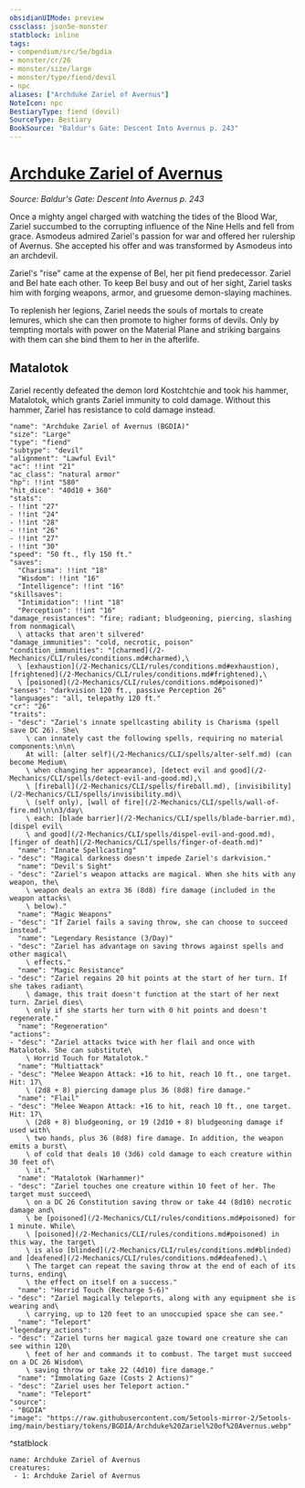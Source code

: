 ```yaml
---
obsidianUIMode: preview
cssclass: json5e-monster
statblock: inline
tags:
- compendium/src/5e/bgdia
- monster/cr/26
- monster/size/large
- monster/type/fiend/devil
- npc
aliases: ["Archduke Zariel of Avernus"]
NoteIcon: npc
BestiaryType: fiend (devil)
SourceType: Bestiary
BookSource: "Baldur's Gate: Descent Into Avernus p. 243"
---
```

# [Archduke Zariel of Avernus](2-Mechanics/CLI/bestiary/npc/archduke-zariel-of-avernus-bgdia.md)
*Source: Baldur's Gate: Descent Into Avernus p. 243*  

Once a mighty angel charged with watching the tides of the Blood War, Zariel succumbed to the corrupting influence of the Nine Hells and fell from grace. Asmodeus admired Zariel's passion for war and offered her rulership of Avernus. She accepted his offer and was transformed by Asmodeus into an archdevil.

Zariel's "rise" came at the expense of Bel, her pit fiend predecessor. Zariel and Bel hate each other. To keep Bel busy and out of her sight, Zariel tasks him with forging weapons, armor, and gruesome demon-slaying machines.

To replenish her legions, Zariel needs the souls of mortals to create lemures, which she can then promote to higher forms of devils. Only by tempting mortals with power on the Material Plane and striking bargains with them can she bind them to her in the afterlife.

## Matalotok

Zariel recently defeated the demon lord Kostchtchie and took his hammer, Matalotok, which grants Zariel immunity to cold damage. Without this hammer, Zariel has resistance to cold damage instead.

```statblock
"name": "Archduke Zariel of Avernus (BGDIA)"
"size": "Large"
"type": "fiend"
"subtype": "devil"
"alignment": "Lawful Evil"
"ac": !!int "21"
"ac_class": "natural armor"
"hp": !!int "580"
"hit_dice": "40d10 + 360"
"stats":
- !!int "27"
- !!int "24"
- !!int "28"
- !!int "26"
- !!int "27"
- !!int "30"
"speed": "50 ft., fly 150 ft."
"saves":
  "Charisma": !!int "18"
  "Wisdom": !!int "16"
  "Intelligence": !!int "16"
"skillsaves":
  "Intimidation": !!int "18"
  "Perception": !!int "16"
"damage_resistances": "fire; radiant; bludgeoning, piercing, slashing from nonmagical\
  \ attacks that aren't silvered"
"damage_immunities": "cold, necrotic, poison"
"condition_immunities": "[charmed](/2-Mechanics/CLI/rules/conditions.md#charmed),\
  \ [exhaustion](/2-Mechanics/CLI/rules/conditions.md#exhaustion), [frightened](/2-Mechanics/CLI/rules/conditions.md#frightened),\
  \ [poisoned](/2-Mechanics/CLI/rules/conditions.md#poisoned)"
"senses": "darkvision 120 ft., passive Perception 26"
"languages": "all, telepathy 120 ft."
"cr": "26"
"traits":
- "desc": "Zariel's innate spellcasting ability is Charisma (spell save DC 26). She\
    \ can innately cast the following spells, requiring no material components:\n\n\
    At will: [alter self](/2-Mechanics/CLI/spells/alter-self.md) (can become Medium\
    \ when changing her appearance), [detect evil and good](/2-Mechanics/CLI/spells/detect-evil-and-good.md),\
    \ [fireball](/2-Mechanics/CLI/spells/fireball.md), [invisibility](/2-Mechanics/CLI/spells/invisibility.md)\
    \ (self only), [wall of fire](/2-Mechanics/CLI/spells/wall-of-fire.md)\n\n3/day\
    \ each: [blade barrier](/2-Mechanics/CLI/spells/blade-barrier.md), [dispel evil\
    \ and good](/2-Mechanics/CLI/spells/dispel-evil-and-good.md), [finger of death](/2-Mechanics/CLI/spells/finger-of-death.md)"
  "name": "Innate Spellcasting"
- "desc": "Magical darkness doesn't impede Zariel's darkvision."
  "name": "Devil's Sight"
- "desc": "Zariel's weapon attacks are magical. When she hits with any weapon, the\
    \ weapon deals an extra 36 (8d8) fire damage (included in the weapon attacks\
    \ below)."
  "name": "Magic Weapons"
- "desc": "If Zariel fails a saving throw, she can choose to succeed instead."
  "name": "Legendary Resistance (3/Day)"
- "desc": "Zariel has advantage on saving throws against spells and other magical\
    \ effects."
  "name": "Magic Resistance"
- "desc": "Zariel regains 20 hit points at the start of her turn. If she takes radiant\
    \ damage, this trait doesn't function at the start of her next turn. Zariel dies\
    \ only if she starts her turn with 0 hit points and doesn't regenerate."
  "name": "Regeneration"
"actions":
- "desc": "Zariel attacks twice with her flail and once with Matalotok. She can substitute\
    \ Horrid Touch for Matalotok."
  "name": "Multiattack"
- "desc": "Melee Weapon Attack: +16 to hit, reach 10 ft., one target. Hit: 17\
    \ (2d8 + 8) piercing damage plus 36 (8d8) fire damage."
  "name": "Flail"
- "desc": "Melee Weapon Attack: +16 to hit, reach 10 ft., one target. Hit: 17\
    \ (2d8 + 8) bludgeoning, or 19 (2d10 + 8) bludgeoning damage if used with\
    \ two hands, plus 36 (8d8) fire damage. In addition, the weapon emits a burst\
    \ of cold that deals 10 (3d6) cold damage to each creature within 30 feet of\
    \ it."
  "name": "Matalotok (Warhammer)"
- "desc": "Zariel touches one creature within 10 feet of her. The target must succeed\
    \ on a DC 26 Constitution saving throw or take 44 (8d10) necrotic damage and\
    \ be [poisoned](/2-Mechanics/CLI/rules/conditions.md#poisoned) for 1 minute. While\
    \ [poisoned](/2-Mechanics/CLI/rules/conditions.md#poisoned) in this way, the target\
    \ is also [blinded](/2-Mechanics/CLI/rules/conditions.md#blinded) and [deafened](/2-Mechanics/CLI/rules/conditions.md#deafened).\
    \ The target can repeat the saving throw at the end of each of its turns, ending\
    \ the effect on itself on a success."
  "name": "Horrid Touch (Recharge 5-6)"
- "desc": "Zariel magically teleports, along with any equipment she is wearing and\
    \ carrying, up to 120 feet to an unoccupied space she can see."
  "name": "Teleport"
"legendary_actions":
- "desc": "Zariel turns her magical gaze toward one creature she can see within 120\
    \ feet of her and commands it to combust. The target must succeed on a DC 26 Wisdom\
    \ saving throw or take 22 (4d10) fire damage."
  "name": "Immolating Gaze (Costs 2 Actions)"
- "desc": "Zariel uses her Teleport action."
  "name": "Teleport"
"source":
- "BGDIA"
"image": "https://raw.githubusercontent.com/5etools-mirror-2/5etools-img/main/bestiary/tokens/BGDIA/Archduke%20Zariel%20of%20Avernus.webp"
```
^statblock

```encounter-table
name: Archduke Zariel of Avernus
creatures:
 - 1: Archduke Zariel of Avernus
```